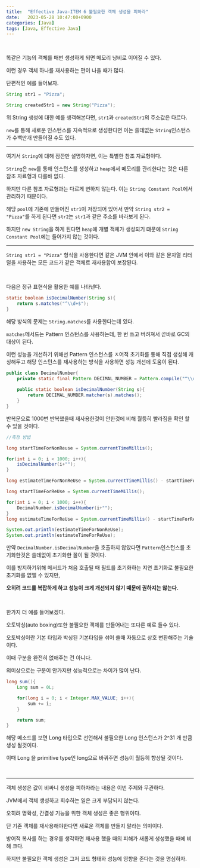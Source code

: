```yaml
---
title:  "Effective Java-ITEM 6 불필요한 객체 생성을 피하라"
date:   2023-05-28 10:47:00+0900
categories: [Java]
tags: [Java, Effective Java]
---
```

<br>

똑같은 기능의 객체를 매번 생성하게 되면 메모리 낭비로 이어질 수 있다.

이런 경우 객체 하나를 재사용하는 편이 나을 때가 많다.

단편적인 예를 들어보자.

```java
String str1 = "Pizza";

String createdStr1 = new String("Pizza");
```

위 String 생성에 대한 예를 생객해본다면, `str1`과 `createdStr1`의 주소값은 다르다.

`new`를 통해 새로운 인스턴스를 지속적으로 생성한다면 이는 쓸데없는 `String`인스턴스가 수백만개 만들어질 수도 있다.

---

여기서 `String`에 대해 잠깐만 설명하자면, 이는 특별한 참조 자료형이다.

`String`은 `new`를 통해 인스턴스를 생성하고 `heap`에서 메모리를 관리한다는 것은 다른 참조 자료형과 다를바 없다.

하지만 다른 참조 자료형과는 다르게 변하지 않는다. 이는 `String Constant Pool`에서 관리하기 때문이다.

해당 `pool`에 기존에 만들어진 `str1`이 저장되어 있어서 만약 `String str2 = "Pizza"`를 하게 된다면 `str2`는 `str1`과 같은 주소를 바라보게 된다.

하지만 `new String`을 하게 된다면 `heap`에 개별 객체가 생성되기 떄문에 `String Constant Pool`에는 들어가지 않는 것이다.

---


`String str1 = "Pizza"` 형식을 사용한다면 같은 JVM 안에서 이와 같은 문자열 리터럴을 사용하는 모든 코드가 같은 객체르 재사용함이 보장된다.

<br>

다음은 정규 표현식을 활용한 예를 나타낸다.

```java
static boolean isDecimalNumber(String s){
    return s.matches("^\\d+$");
}
```

해당 방식의 문제는 `String.matches`를 사용한다는데 있다.

`matches`메서드는 Pattern 인스턴스를 사용하는데, 한 번 쓰고 버려져서 곧바로 GC의 대상이 된다.

이런 성능을 개선하기 위해선 Pattern 인스턴스를 ㅈ어적 초기화를 통해 직접 생성해 캐싱해두고 해당 인스턴스를 재사용하는 방식을 사용하면 성능 개선에 도움이 된다.

```java
public class DecimalNumber{
    private static final Pattern DECIMAL_NUMBER = Pattern.compile("^\\d+$");
    
    public static boolean isDecimalNumber(String s){
        return DECIMAL_NUMBER.matcher(s).matches();
    }
}
```

반복문으로 1000번 반복했을때 재사용한것이 안한것에 비해 월등히 빨라짐을 확인 할 수 있을 것이다.

```java
//측정 방법

long startTimeForNonReuse = System.currentTimeMillis();

for(int i = 0; i < 1000; i++){
    isDecimalNumber(i+"");
}

long estimateTimeForNonReUse = System.currentTimeMillis() - startTimeForNonReuse;

long startTimeForReUse = System.currentTimeMillis();

for(int i = 0; i < 1000; i++){
    DecimalNumber.isDecimalNumber(i+"");
}
long estimateTimeForReUse = System.currentTimeMillis() - startTimeForReUse;

System.out.println(estimateTimeForNonReUse);
System.out.println(estimateTimeForReUse);
```

만약 `DecimalNumber.isDecimalNumber`을 호출하지 않았다면 `Pattern`인스턴스를 초기화한것은 쓸데없이 초기화한 꼴이 될 것이다. 

이를 방지하기위해 메서드가 처음 호출될 때 필드를 초기화하는 지연 초기화로 불필요한 초기화를 없앨 수 있지만,

**오히려 코드를 복잡하게 하고 성능이 크게 개선되지 않기 때문에 권하지는 않는다.**

<br>

한가지 더 예를 들어보겠다.

오토박싱(auto boxing)또한 불필요한 객체를 만들어내는 또다른 예로 들수 있다.

오토박싱이란 기본 타입과 박싱된 기본타입을 섞어 쓸때 자동으로 상호 변환해주는 기술이다.

이때 구분을 완전히 없애주는 건 아니다.

의미상으로는 구분이 안가지만 성능적으로는 차이가 많이 난다.


```java
long sum(){
    Long sum = 0L;

    for(long i = 0; i < Integer.MAX_VALUE; i++){
        sum += i;
    }

    return sum;
} 
```

해당 메소드를 보면 Long 타입으로 선언해서 불필요한 Long 인스턴스가 2^31 개 만큼 생성 될것이다.

이때 Long 을 primitive type인 long으로 바꿔주면 성능이 월등히 향상될 것이다.

<br>

---

객체 생성은 값이 비싸니 생성을 피하자라는 내용은 이번 주제와 무관하다.

JVM에서 객체 생성하고 회수하는 일은 크게 부담되지 않는다.

오히려 명확성, 간결성 기능을 위한 객체 생성은 좋은 행위이다.

단 기존 객체를 재사용해야한다면 새로운 객체를 만들지 말라는 의미이다.

방어적 복사를 하는 경우를 생각하면 재사용 했을 때의 피해가 새롭게 생성했을 때에 비해 크다.

하지만 불필요한 객체 생성은 그저 코드 형태와 성능에 영향을 준다는 것을 명심하자.